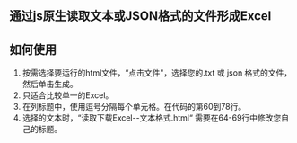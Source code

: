 ## 通过js原生读取文本或JSON格式的文件形成Excel


## 如何使用
1. 按需选择要运行的html文件，“点击文件"，选择您的.txt 或 json 格式的文件，然后单击生成。
2. 只适合比较单一的Excel。
3. 在列标题中，使用逗号分隔每个单元格。在代码的第60到78行。
4. 选择的文本时，“读取下载Excel--文本格式.html“ 需要在64-69行中修改您自己的标题。
